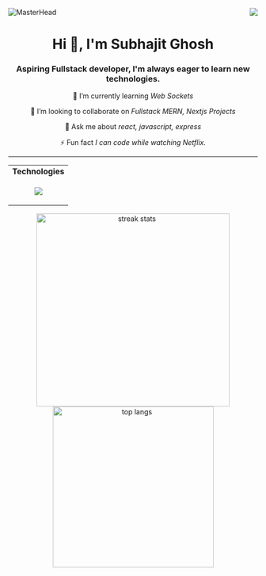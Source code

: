 ![MasterHead](https://repository-images.githubusercontent.com/588181932/e36ec678-7984-4cdd-8e4c-a3932772ff8e)
<img align="right" src="https://visitor-badge.laobi.icu/badge?page_id=santanu4246.santanu4246" />

<h1 align="center">Hi 👋, I'm Subhajit Ghosh</h1>
<h3 align="center">Aspiring Fullstack developer, I'm always eager to learn new technologies.</h3>

<div align="center">
  
🌱 I’m currently learning *Web Sockets*
  
👯 I’m looking to collaborate on *Fullstack MERN, Nextjs Projects*

💬 Ask me about *react, javascript, express*

⚡ Fun fact *I can code while watching Netflix.*

</div>

<p align="center">     </p>
<hr/>

<div align="center">
  <table style="width: 100%;">
  <tr><td><strong >Technologies</strong></td></tr>
  <tr>
    <td>
      <p align="center">
        <a href="https://skillicons.dev">
          <img src="https://skillicons.dev/icons?i=Vite,HTML,CSS,JavaScript,React,TailwindCSS,Node.js,Express.js,Prisma,MongoDB,PostgreSQL,Redis,Firebase,Supabase,AWS,GCP,Nginx,Docker,Postman,NPM,PNPM,VSCode,Vim,Replit,Notion,AndroidStudio,Ubuntu,Bash,Python(Py),Java,C++,C,Git,Vercel" />
        </a>
      </p>
    </td>
  </tr>
</table>
</div>





<div align=center>
  <img width=390 src="https://github-readme-streak-stats-salesp07.vercel.app/?user=subhajitorrin&count_private=true&theme=react&border_radius=10" alt="streak stats"/>
  <br/>
  <img width=325 align="center" src="https://github-readme-stats-salesp07.vercel.app/api/top-langs/?username=subhajitorrin&hide=HTML&langs_count=8&layout=compact&theme=react&border_radius=10&size_weight=0.5&count_weight=0.5&exclude_repo=github-readme-stats" alt="top langs" />
</div>
